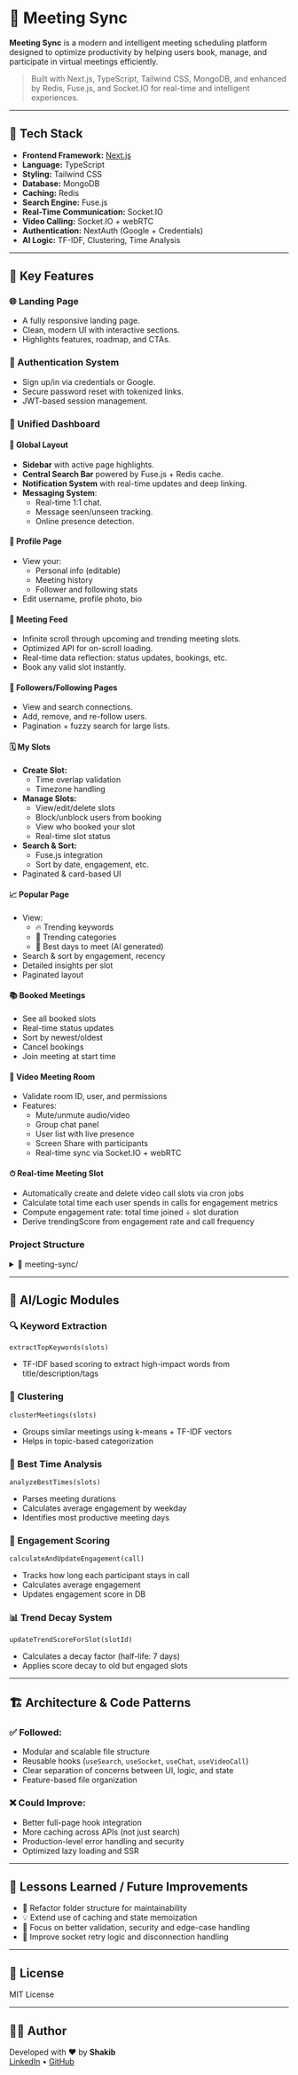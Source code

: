# 📅 Meeting Sync

**Meeting Sync** is a modern and intelligent meeting scheduling platform designed to optimize productivity by helping users book, manage, and participate in virtual meetings efficiently.

> Built with Next.js, TypeScript, Tailwind CSS, MongoDB, and enhanced by Redis, Fuse.js, and Socket.IO for real-time and intelligent experiences.

---

## 🔧 Tech Stack

- **Frontend Framework:** [Next.js](https://nextjs.org/)
- **Language:** TypeScript
- **Styling:** Tailwind CSS
- **Database:** MongoDB
- **Caching:** Redis
- **Search Engine:** Fuse.js
- **Real-Time Communication:** Socket.IO
- **Video Calling:** Socket.IO + webRTC
- **Authentication:** NextAuth (Google + Credentials)
- **AI Logic:** TF-IDF, Clustering, Time Analysis

---

## 🚀 Key Features

### 🌐 Landing Page

- A fully responsive landing page.
- Clean, modern UI with interactive sections.
- Highlights features, roadmap, and CTAs.

### 🔐 Authentication System

- Sign up/in via credentials or Google.
- Secure password reset with tokenized links.
- JWT-based session management.

### 🧭 Unified Dashboard

#### 🔲 Global Layout

- **Sidebar** with active page highlights.
- **Central Search Bar** powered by Fuse.js + Redis cache.
- **Notification System** with real-time updates and deep linking.
- **Messaging System**:
  - Real-time 1:1 chat.
  - Message seen/unseen tracking.
  - Online presence detection.

#### 👤 Profile Page

- View your:
  - Personal info (editable)
  - Meeting history
  - Follower and following stats
- Edit username, profile photo, bio

#### 📰 Meeting Feed

- Infinite scroll through upcoming and trending meeting slots.
- Optimized API for on-scroll loading.
- Real-time data reflection: status updates, bookings, etc.
- Book any valid slot instantly.

#### 👥 Followers/Following Pages

- View and search connections.
- Add, remove, and re-follow users.
- Pagination + fuzzy search for large lists.

#### 🗓️ My Slots

- **Create Slot:**
  - Time overlap validation
  - Timezone handling
- **Manage Slots:**
  - View/edit/delete slots
  - Block/unblock users from booking
  - View who booked your slot
  - Real-time slot status
- **Search & Sort:**
  - Fuse.js integration
  - Sort by date, engagement, etc.
- Paginated & card-based UI

#### 📈 Popular Page

- View:
  - 🔥 Trending keywords
  - 📂 Trending categories
  - 📅 Best days to meet (AI generated)
- Search & sort by engagement, recency
- Detailed insights per slot
- Paginated layout

#### 📚 Booked Meetings

- See all booked slots
- Real-time status updates
- Sort by newest/oldest
- Cancel bookings
- Join meeting at start time

#### 🎥 Video Meeting Room

- Validate room ID, user, and permissions
- Features:
  - Mute/unmute audio/video
  - Group chat panel
  - User list with live presence
  - Screen Share with participants
  - Real-time sync via Socket.IO + webRTC

#### ⏱ Real-time Meeting Slot

- Automatically create and delete video call slots via cron jobs
- Calculate total time each user spends in calls for engagement metrics
- Compute engagement rate: total time joined ÷ slot duration
- Derive trendingScore from engagement rate and call frequency

### Project Structure

<details>
<summary>📁 meeting-sync/</summary>

```text
.vscode/
    └── settings.json
public/
    └── images/
        ├── blank_profile_image.png
        ├── calendar.png
        ├── trend.png
        └── word.png
src/
    ├── app/
        ├── api/
            ├── (test)/
                └── reset/
                    └── route.ts
            ├── ai-insights/
                ├── best-time/
                    └── route.ts
                ├── keywords/
                    └── route.ts
                └── trending/
                    └── route.ts
            ├── auth/
                ├── [...nextauth]/
                    └── route.ts
                ├── custom-google-callback/
                    └── route.ts
                ├── set-cookie/
                    └── route.ts
                ├── status/
                    └── route.ts
                └── user/
                    ├── auth-forgot-password/
                        └── route.ts
                    ├── auth-signup/
                        └── route.ts
                    ├── forgot-password/
                        └── route.ts
                    ├── signin/
                        └── route.ts
                    ├── signup/
                        └── route.ts
                    ├── user-otp/
                        └── route.ts
                    └── validity/
                        └── route.ts
            ├── chatbox/
                ├── message/
                    └── route.ts
                └── route.ts
            ├── debug-cookies/
                └── route.ts
            ├── followers/
                └── route.ts
            ├── following/
                └── route.ts
            ├── news-feed/
                └── route.ts
            ├── notifications/
                └── route.ts
            ├── popular/
                └── route.ts
            ├── searched-profile/
                └── route.ts
            ├── searching/
                └── route.ts
            ├── send-email/
                └── route.ts
            ├── user-slot-booking/
                └── route.ts
            ├── user-slot-register/
                ├── booked-users/
                    └── route.ts
                └── route.ts
            └── video-meeting-call/
                ├── join/
                    └── route.ts
                └── route.ts
        ├── booked-meetings/
            ├── loading.tsx
            └── page.tsx
        ├── followers/
            ├── loading.tsx
            └── page.tsx
        ├── following/
            ├── loading.tsx
            └── page.tsx
        ├── meeting-post-feed/
            ├── loading.tsx
            └── page.tsx
        ├── meeting-sync/
            └── page.tsx
        ├── my-slots/
            ├── loading.tsx
            └── page.tsx
        ├── popular/
            └── page.tsx
        ├── post-google-login/
            └── page.tsx
        ├── searched-profile/
            ├── loading.tsx
            └── page.tsx
        ├── trending/
            ├── loading.tsx
            └── page.tsx
        ├── user-authentication/
            ├── error/
                └── page.tsx
            └── page.tsx
        ├── video-meeting/
            ├── loading.tsx
            └── page.tsx
        ├── ClientProvider.tsx
        ├── globals.css
        ├── layout.tsx
        ├── loading.tsx
        ├── page.tsx
        └── StoreProvider.tsx
    ├── components/
        ├── activities/
            ├── Activities.tsx
            └── ActivitySkeleton.tsx
        ├── authentication/
            ├── auth-component/
                ├── GetOtpBoxes.tsx
                ├── SelectProfession.tsx
                └── SelectTimeZone.tsx
            ├── AuthenticateOTP.tsx
            ├── AuthErrorPage.tsx
            ├── DefaultAuthPage.tsx
            ├── ForgotPassword.tsx
            ├── PostGoogleLogin.tsx
            ├── SignIn.tsx
            └── SignUp.tsx
        ├── booked-meetings/
            ├── AlertDeleteBookedSlot.tsx
            ├── BookedMeetings.tsx
            ├── BookedMeetingsSkeleton.tsx
            ├── BookedSlotDialog.tsx
            ├── JoinMeeting.tsx
            └── MeetingCard.tsx
        ├── chat-box/
            ├── ChatBox.tsx
            ├── ChatBoxSkeleton.tsx
            ├── ChatIconPopover.tsx
            ├── NewMessageDialog.tsx
            ├── UserList.tsx
            └── UserListSkeleton.tsx
        ├── dashboard/
            ├── user-logout/
                ├── LogoutAlert.tsx
                └── UserLogout.tsx
            └── DashboardLayout.tsx
        ├── errors/
            ├── FullPageError.tsx
            └── MeetingNotStarted.tsx
        ├── followers/
            ├── FollowerCard.tsx
            ├── FollowerCardSkeleton.tsx
            └── Followers.tsx
        ├── following/
            ├── Following.tsx
            ├── FollowingCard.tsx
            └── FollowingCardSkeleton.tsx
        ├── global-ui/
            ├── dialoges/
                ├── meeting-dialog/
                    ├── DateTimePicker.tsx
                    ├── Footer.tsx
                    ├── MeetingDialog.tsx
                    ├── TagsGuest.tsx
                    ├── TimePicker.tsx
                    └── TitleCategory.tsx
                ├── AlertDialogComponent.tsx
                ├── AlertLogout.tsx
                ├── FriendDropDialog.tsx
                ├── ImageCropDialog.tsx
                ├── NotifyChangeDialog.tsx
                └── SlotDropDialog.tsx
            ├── styles/
                ├── LoaderBars.module.css
                ├── LoadingUi.module.css
                ├── LoadingUIBlackBullfrog.module.css
                ├── nprogress.css
                ├── SocialAccounts.module.css
                └── UnAuthNavForm.module.css
            ├── toastify-toaster/
                ├── ShadcnToast.tsx
                ├── show-toaster.tsx
                ├── toast.tsx
                └── toaster.tsx
            └── ui-component/
                ├── BackgroundLayer.tsx
                ├── ForceLightMode.tsx
                ├── LoaderBars.tsx
                ├── LoadingSpinner.tsx
                ├── LoadingUi.tsx
                ├── LoadingUIBlackBullfrog.tsx
                ├── NumberTickerDemo.tsx
                ├── PaginateButtons.tsx
                └── TopLoadingBar.tsx
        ├── landing/
            ├── meeting-sync/
                ├── Feature.tsx
                ├── HowItWorks.tsx
                ├── MeetingSync.tsx
                └── Roadmap.tsx
            └── unauthorized/
                ├── Footer.tsx
                ├── FormModal.tsx
                ├── Hero.tsx
                ├── Navigation.tsx
                └── Register.tsx
        ├── layout/
            ├── Logo.tsx
            ├── SearchBar.tsx
            └── SearchLoading.tsx
        ├── magicui/
            ├── globe.tsx
            └── number-ticker.tsx
        ├── meeting-post-feed/
            ├── MeetingCard.tsx
            ├── MeetingCardSkeleton.tsx
            └── MeetingPostFeed.tsx
        ├── my-slots/
            ├── BlockedUsersDialog.tsx
            ├── BookUsersPopover.tsx
            ├── MySlots.tsx
            ├── SearchSlots.tsx
            ├── SlotCard.tsx
            ├── SlotOption.tsx
            └── SlotSkeleton.tsx
        ├── notifications/
            ├── NotificationCard.tsx
            └── NotificationIcon.tsx
        ├── popular/
            ├── FilterOptions.tsx
            ├── MeetingCard.tsx
            ├── MeetingCardSkeleton.tsx
            ├── PopularPage.tsx
            ├── SearchBar.tsx
            ├── SortOptions.tsx
            └── ViewDetails.tsx
        ├── profile/
            ├── EditableField.tsx
            ├── Profession.tsx
            ├── Profile.tsx
            ├── ProfileComponent.tsx
            ├── ProfileImage.tsx
            ├── ProfileSkeleton.tsx
            ├── StatCard.tsx
            └── TimeZone.tsx
        ├── searched-profile/
            ├── friend-list/
                ├── FriendList.tsx
                └── ListSkeleton.tsx
            ├── meetings/
                ├── CAT.tsx
                ├── MeetingSlotCardSkeleton.tsx
                └── MeetingSlots.tsx
            ├── profile/
                ├── SearchedProfile.tsx
                └── SearchedProfileSkeleton.tsx
            └── profile-header/
                └── ProfileHeader.tsx
        ├── trending/
            ├── BestMeetingTimesChart.tsx
            ├── ErrorBoundary.tsx
            ├── Trending.tsx
            ├── TrendingKeywordsChart.tsx
            └── TrendingTopicsCluster.tsx
        ├── ui/
            ├── accordion.tsx
            ├── alert-dialog.tsx
            ├── alert.tsx
            ├── avatar.tsx
            ├── badge.tsx
            ├── button.tsx
            ├── calendar.tsx
            ├── card.tsx
            ├── checkbox.tsx
            ├── command.tsx
            ├── dialog.tsx
            ├── input.tsx
            ├── label.tsx
            ├── pagination.tsx
            ├── popover.tsx
            ├── scroll-area.tsx
            ├── select.tsx
            ├── separator.tsx
            ├── skeleton.tsx
            ├── sonner.tsx
            ├── tabs.tsx
            ├── textarea.tsx
            └── tooltip.tsx
        ├── video-chat/
            ├── ChatBody.tsx
            ├── ChatFooter.tsx
            ├── ChatHeader.tsx
            ├── ChatMessageItem.tsx
            ├── ChatModal.tsx
            ├── ConfirmDeleteModal.tsx
            └── ParticipantsList.tsx
        └── video-meeting/
            ├── MeetingEndCountdown.tsx
            ├── VideoCallMeeting.tsx
            └── VideoControls.tsx
    ├── config/
        ├── ConnectDB.ts
        ├── NodeEmailer.ts
        └── SyncIndexes.ts
    ├── hooks/
        ├── use-mobile.tsx
        ├── use-toast.tsx
        ├── useBookedSearch.ts
        ├── useChat.ts
        ├── useFriendListSearch.ts
        ├── useNotificationSocket.ts
        ├── usePopularSearch.ts
        ├── useSessionSecureStorage.ts
        ├── useSlotSearch.ts
        └── useVideoCall.tsx
    ├── lib/
        ├── features/
            ├── booked-meetings/
                └── bookedSlice.ts
            ├── chat-box-slice/
                └── chatBoxSlice.ts
            ├── component-state/
                ├── componentSlice.ts
                └── initial-component-slice-states.ts
            ├── friend-zone/
                └── friendZoneSlice.ts
            ├── news-feed/
                └── newsFeedSlice.ts
            ├── side-bar/
                └── sidebarSlice.ts
            ├── Slots/
                └── SlotSlice.ts
            ├── users/
                └── userSlice.ts
            └── videoMeeting/
                └── videoMeetingSlice.ts
        ├── hooks.ts
        ├── store.ts
        └── utils.ts
    ├── models/
        ├── ChatBoxModel.ts
        ├── NotificationsModel.ts
        ├── SlotModel.ts
        ├── UserModel.ts
        └── VideoCallModel.ts
    ├── pages/
        └── api/
            └── socket.ts
    ├── styles/
        └── animations.css
    ├── types/
        ├── client-types.ts
        └── server-types.ts
    ├── utils/
        ├── ai/
            ├── clustering.ts
            ├── tfidf.ts
            └── timeAnalysis.ts
        ├── client/
            ├── api/
                ├── api-book-meetings.ts
                ├── api-booked-users.ts
                ├── api-chat-box.ts
                ├── api-friendZone.ts
                ├── api-logout.ts
                ├── api-notifications.ts
                ├── api-search.ts
                ├── api-searched-profile.ts
                ├── api-send-email.ts
                ├── api-services.ts
                ├── api-status-update.ts
                ├── api-video-meeting-call.ts
                └── api.ts
            ├── date-formatting/
                ├── calculateTimeDurationByConvertedTimes.ts
                ├── convertDateTimeBetweenTimeZones.ts
                ├── convertTimeBetweenTimeZones.ts
                ├── getFormattedTimeZone.ts
                └── getTimeDuration.ts
            ├── others/
                ├── auth-validation.ts
                ├── data.ts
                ├── fonts.ts
                ├── getDeviceInfo.ts
                ├── getNotificationTime.ts
                ├── getUserStatus.ts
                └── image-handler.ts
            └── storage/
                └── secureSessionStorage.ts
        ├── cron/
            └── updateSlotStatus.ts
        ├── error-messages/
            └── messages.ts
        ├── media/
            └── mediaStreamManager.ts
        ├── redis/
            ├── getRedisClient.ts
            └── redisCache.ts
        ├── server/
            ├── authOptions.ts
            ├── calculateAndUpdateEngagement.ts
            ├── calculateRelevance.ts
            ├── calculateTrendScore.ts
            ├── cleanUpExpiredVideoCalls.ts
            ├── generateToken.ts
            ├── getNotificationExpiryDate.ts
            ├── getTimeRelevanceScore.ts
            ├── getUnseenMessageCountFromUser.ts
            ├── getUserFromToken.ts
            ├── getUsersInRoom.ts
            ├── handleCreateVideoCallDirectly.ts
            ├── handleDeleteVideoCallDirectly.ts
            ├── handleUserLeft.ts
            ├── highlightMatch.ts
            ├── removeParticipantFromCall.ts
            ├── resetUnseenMessageCount.ts
            ├── setLastParticipantToChat.ts
            ├── updateTrendScoreForSlot.ts
            ├── updateUserChatBox.ts
            └── verifyToken.ts
        ├── socket/
            ├── initiateSocket.ts
            ├── NotificationSocketProvider.tsx
            ├── setIOInstance.ts
            ├── socketInitialized.ts
            ├── socketUserMap.ts
            ├── triggerRoomSocketEvent.ts
            ├── triggerSocketEvent.ts
            └── videoSocketUserMap.ts
        ├── webrtc/
            └── WebRTCManager.ts
        └── constants.ts
    └── middleware.ts
.gitignore
components.json
eslint.config.mjs
next.config.ts
package-lock.json
package.json
postcss.config.mjs
README.md
tailwind.config.ts
tsconfig.json
types.d.ts
```

</details>

---

## 🧠 AI/Logic Modules

### 🔍 Keyword Extraction

`extractTopKeywords(slots)`

- TF-IDF based scoring to extract high-impact words from title/description/tags

### 🧠 Clustering

`clusterMeetings(slots)`

- Groups similar meetings using k-means + TF-IDF vectors
- Helps in topic-based categorization

### 📅 Best Time Analysis

`analyzeBestTimes(slots)`

- Parses meeting durations
- Calculates average engagement by weekday
- Identifies most productive meeting days

### 🎯 Engagement Scoring

`calculateAndUpdateEngagement(call)`

- Tracks how long each participant stays in call
- Calculates average engagement
- Updates engagement score in DB

### 📊 Trend Decay System

`updateTrendScoreForSlot(slotId)`

- Calculates a decay factor (half-life: 7 days)
- Applies score decay to old but engaged slots

---

## 🏗 Architecture & Code Patterns

### ✅ Followed:

- Modular and scalable file structure
- Reusable hooks (`useSearch`, `useSocket`, `useChat`, `useVideoCall`)
- Clear separation of concerns between UI, logic, and state
- Feature-based file organization

### ❌ Could Improve:

- Better full-page hook integration
- More caching across APIs (not just search)
- Production-level error handling and security
- Optimized lazy loading and SSR

---

## 📌 Lessons Learned / Future Improvements

- 🧱 Refactor folder structure for maintainability
- 💡 Extend use of caching and state memoization
- 🔐 Focus on better validation, security and edge-case handling
- 💬 Improve socket retry logic and disconnection handling

---

## 📄 License

MIT License

---

## 👨‍💻 Author

Developed with ❤️ by **Shakib**  
[LinkedIn](https://www.linkedin.com/in/sadiqul-islam-shakib-9a539628a/) • [GitHub](https://github.com/ByteCrister)
